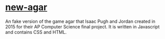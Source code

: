 # <a href="agar.isaacpugh.com" target="_blank">new-agar</a>
An fake version of the game agar that Isaac Pugh and Jordan created in 2015 for their AP Computer Science final project. It is written in Javascript and contains CSS and HTML.
